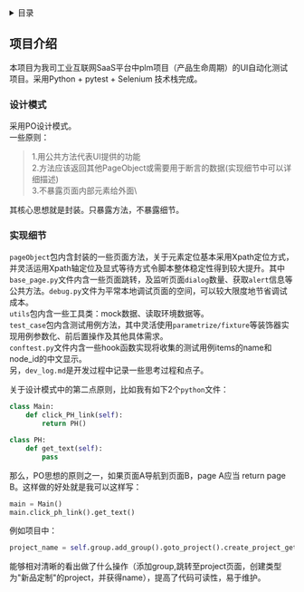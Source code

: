 <!-- TABLE OF CONTENTS -->
<details>
  <summary>目录</summary>
  <ol>
    <li>
      <a href="#项目介绍">项目介绍</a>
      <ul>
        <li><a href="#设计模式">设计模式</a></li>
        <li><a href="#实现细节">实现细节</a></li>
      </ul>
    </li>
  </ol>
</details>

<!-- ABOUT THE PROJECT -->

## 项目介绍

本项目为我司工业互联网SaaS平台中plm项目（产品生命周期）的UI自动化测试项目。采用Python + pytest + Selenium 技术栈完成。

### 设计模式

采用PO设计模式。\
一些原则：
> 1.用公共方法代表UI提供的功能\
> 2.方法应该返回其他PageObject或需要用于断言的数据(实现细节中可以详细描述)\
> 3.不暴露页面内部元素给外面\

其核心思想就是封装。只暴露方法，不暴露细节。

### 实现细节

```pageObject```包内含封装的一些页面方法，关于元素定位基本采用Xpath定位方式，并灵活运用Xpath轴定位及显式等待方式令脚本整体稳定性得到较大提升。其中```base_page.py```文件内含一些页面跳转，及监听页面```dialog```数量、获取```alert```信息等公共方法。```debug.py```文件为平常本地调试页面的空间，可以较大限度地节省调试成本。\
```utils```包内含一些工具类：mock数据、读取环境数据等。\
```test_case```包内含测试用例方法，其中灵活使用```parametrize/fixture```等装饰器实现用例参数化、前后置操作及其他具体需求。\
```conftest.py```文件内含一些hook函数实现将收集的测试用例items的name和node_id的中文显示。\
另，```dev_log.md```是开发过程中记录一些思考过程和点子。

关于设计模式中的第二点原则，比如我有如下2个```python```文件：

```python
class Main:
    def click_PH_link(self):
        return PH()
```
```python
class PH:
    def get_text(self):
        pass
```
那么，PO思想的原则之一，如果页面A导航到页面B，page A应当 return page B。这样做的好处就是我可以这样写：
```python
main = Main()
main.click_ph_link().get_text()
```
例如项目中：
```python
project_name = self.group.add_group().goto_project().create_project_get_name(project_category="新品定制")
```
能够相对清晰的看出做了什么操作（添加group,跳转至project页面，创建类型为"新品定制"的project，并获得name），提高了代码可读性，易于维护。